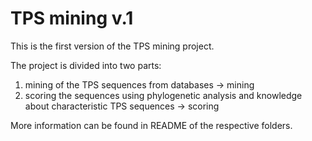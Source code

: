 # TPS mining v.1

This is the first version of the TPS mining project.

The project is divided into two parts:
1) mining of the TPS sequences from databases -> mining
2) scoring the sequences using phylogenetic analysis and knowledge about characteristic TPS sequences -> scoring

More information can be found in README of the respective folders.
